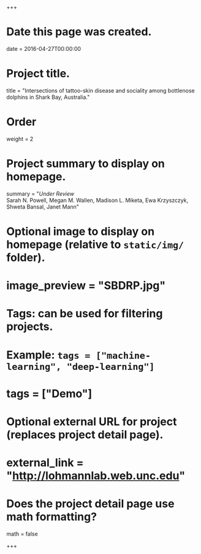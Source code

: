 +++
# Date this page was created.
date = 2016-04-27T00:00:00

# Project title.
title = "Intersections of tattoo-skin disease and sociality among bottlenose dolphins in Shark Bay, Australia."

# Order
weight = 2

# Project summary to display on homepage.
summary = "*Under Review* <br> Sarah N. Powell, Megan M. Wallen, Madison L. Miketa, Ewa Krzyszczyk, Shweta Bansal, Janet Mann"

# Optional image to display on homepage (relative to `static/img/` folder).
# image_preview = "SBDRP.jpg"

# Tags: can be used for filtering projects.
# Example: `tags = ["machine-learning", "deep-learning"]`
# tags = ["Demo"]

# Optional external URL for project (replaces project detail page).
# external_link = "http://lohmannlab.web.unc.edu"

# Does the project detail page use math formatting?
math = false

+++


